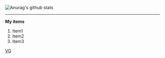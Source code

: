 ![Anurag's github stats](https://github-readme-stats.vercel.app/api?username=Nakib22)


<hr>


**My items**
<br>
1. Item1
2. Item2
3. Item3

[VG](https://www.vg.no/)


